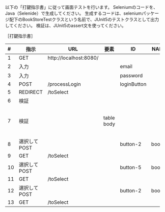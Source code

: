以下の「打鍵指示書」に従って画面テストを行います。
Seleniumのコードを、Java（Selenide）で生成してください。
生成するコードは、seleniumパッケージ配下のBookStoreTestクラスという名前で、JUnit5のテストクラスとして出力してください。
検証は、JUnit5のassert文を使ってください。

［打鍵指示書］

|#|指示|URL|要素|ID|NAME|場所|VALUE|
|:--|--|--|--|--|--|--|--|
|1|GET|http://localhost:8080/||||||
|2|入力|||email|||alice@gmail.com|
|3|入力|||password|||password|
|4|POST|/processLogin||loginButton||||
|5|REDIRECT|/toSelect||||||
|6|検証|||||title()|BookSelectPage|
|7|検証||table body|||1行目の1列目|Java SEディープダイブ|
|8|選択してPOST|||button-2|bookId||2|
|9|GET|/toSelect||||||
|10|選択してPOST|||button-5|bookId||5|
|11|GET|/toSelect||||||
|12|選択してPOST|||button-2|bookId||2|
|13|GET|/toSelect||||||





